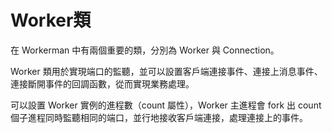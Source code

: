 # Worker類
在 Workerman 中有兩個重要的類，分別為 Worker 與 Connection。

Worker 類用於實現端口的監聽，並可以設置客戶端連接事件、連接上消息事件、連接斷開事件的回調函數，從而實現業務處理。

可以設置 Worker 實例的進程數（count 屬性），Worker 主進程會 fork 出 count 個子進程同時監聽相同的端口，並行地接收客戶端連接，處理連接上的事件。
